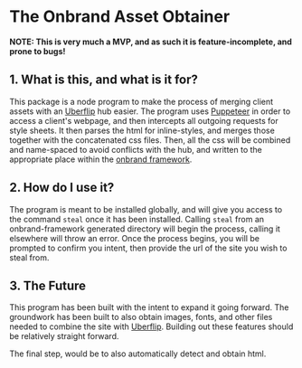 # The Onbrand Asset Obtainer

**NOTE: This is very much a MVP, and as such it is feature-incomplete, and prone to bugs!**

## 1. What is this, and what is it for?
This package is a node program to make the process of merging client assets with an [Uberflip](https://www.uberflip.com/) hub easier. The program uses [Puppeteer](https://www.npmjs.com/package/puppeteer) in order to access a client's webpage, and then intercepts all outgoing requests for style sheets. It then parses the html for inline-styles, and merges those together with the concatenated css files. Then, all the css will be combined and name-spaced to avoid conflicts with the hub, and written to the appropriate place within the [onbrand framework](https://www.npmjs.com/package/onbrand-project-generator). 


## 2. How do I use it?
The program is meant to be installed globally, and will give you access to the command `steal` once it has been installed. Calling `steal` from an onbrand-framework generated directory will begin the process, calling it elsewhere will throw an error. Once the process begins, you will be prompted to confirm you intent, then provide the url of the site you wish to steal from.

## 3. The Future
This program has been built with the intent to expand it going forward. The groundwork has been built to also obtain images, fonts, and other files needed to combine the site with [Uberflip](https://www.uberflip.com/). Building out these features should be relatively straight forward. 

The final step, would be to also automatically detect and obtain html.




